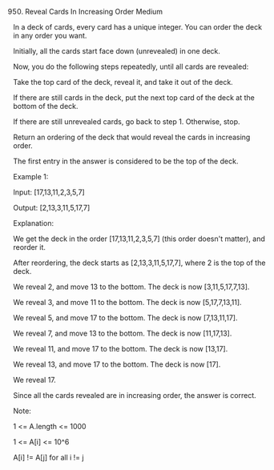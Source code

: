 950. Reveal Cards In Increasing Order
Medium

In a deck of cards, every card has a unique integer.  You can order the deck in any order you want.

Initially, all the cards start face down (unrevealed) in one deck.

Now, you do the following steps repeatedly, until all cards are revealed:

Take the top card of the deck, reveal it, and take it out of the deck.

If there are still cards in the deck, put the next top card of the deck at the bottom of the deck.

If there are still unrevealed cards, go back to step 1.  Otherwise, stop.

Return an ordering of the deck that would reveal the cards in increasing order.

The first entry in the answer is considered to be the top of the deck.


Example 1:

Input: [17,13,11,2,3,5,7]

Output: [2,13,3,11,5,17,7]

Explanation:

We get the deck in the order [17,13,11,2,3,5,7] (this order doesn't matter), and reorder it.

After reordering, the deck starts as [2,13,3,11,5,17,7], where 2 is the top of the deck.

We reveal 2, and move 13 to the bottom.  The deck is now [3,11,5,17,7,13].

We reveal 3, and move 11 to the bottom.  The deck is now [5,17,7,13,11].

We reveal 5, and move 17 to the bottom.  The deck is now [7,13,11,17].

We reveal 7, and move 13 to the bottom.  The deck is now [11,17,13].

We reveal 11, and move 17 to the bottom.  The deck is now [13,17].

We reveal 13, and move 17 to the bottom.  The deck is now [17].

We reveal 17.

Since all the cards revealed are in increasing order, the answer is correct.


Note:

1 <= A.length <= 1000

1 <= A[i] <= 10^6

A[i] != A[j] for all i != j
